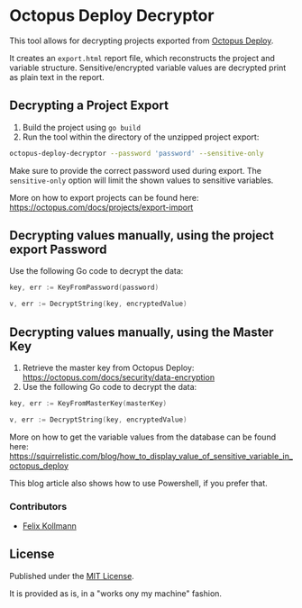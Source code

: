 # Octopus Deploy Decryptor

This tool allows for decrypting projects exported from [Octopus Deploy](https://octopus.com).

It creates an `export.html` report file, which reconstructs the project and variable structure.
Sensitive/encrypted variable values are decrypted print as plain text in the report.

## Decrypting a Project Export

1. Build the project using `go build`
2. Run the tool within the directory of the unzipped project export:

```sh
octopus-deploy-decryptor --password 'password' --sensitive-only
```

Make sure to provide the correct password used during export.
The `sensitive-only` option will limit the shown values to sensitive variables.

More on how to export projects can be found here: https://octopus.com/docs/projects/export-import

## Decrypting values manually, using the project export Password

Use the following Go code to decrypt the data:

```go
key, err := KeyFromPassword(password)

v, err := DecryptString(key, encryptedValue)
```

## Decrypting values manually, using the Master Key

1. Retrieve the master key from Octopus Deploy: https://octopus.com/docs/security/data-encryption
2. Use the following Go code to decrypt the data:

```go
key, err := KeyFromMasterKey(masterKey)

v, err := DecryptString(key, encryptedValue)
```

More on how to get the variable values from the database can be found here: https://squirrelistic.com/blog/how_to_display_value_of_sensitive_variable_in_octopus_deploy

This blog article also shows how to use Powershell, if you prefer that.

### Contributors

- [Felix Kollmann](https://github.com/fkollmann)

## License

Published under the [MIT License](./LICENSE).

It is provided as is, in a "works ony my machine" fashion.

